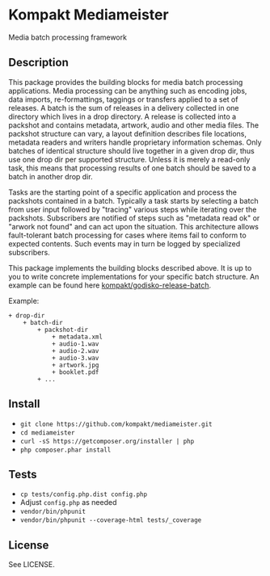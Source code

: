 # Kompakt Mediameister

Media batch processing framework

## Description

This package provides the building blocks for media batch processing applications. Media processing can be anything such as encoding jobs, data imports, re-formattings, taggings or transfers applied to a set of releases. A batch is the sum of releases in a delivery collected in one directory which lives in a drop directory. A release is collected into a packshot and contains metadata, artwork, audio and other media files. The packshot structure can vary, a layout definition describes file locations, metadata readers and writers handle proprietary information schemas. Only batches of identical structure should live together in a given drop dir, thus use one drop dir per supported structure. Unless it is merely a read-only task, this means that processing results of one batch should be saved to a batch in another drop dir.

Tasks are the starting point of a specific application and process the packshots contained in a batch. Typically a task starts by selecting a batch from user input followed by "tracing" various steps while iterating over the packshots. Subscribers are notified of steps such as "metadata read ok" or "arwork not found" and can act upon the situation. This architecture allows fault-tolerant batch processing for cases where items fail to conform to expected contents. Such events may in turn be logged by specialized subscribers.

This package implements the building blocks described above. It is up to you to write concrete implementations for your specific batch structure. An example can be found here [kompakt/godisko-release-batch](http://github.com/kompakt/godisko-release-batch).

Example:

    + drop-dir
        + batch-dir
            + packshot-dir
                + metadata.xml
                + audio-1.wav
                + audio-2.wav
                + audio-3.wav
                + artwork.jpg
                + booklet.pdf
            + ...

## Install

+ `git clone https://github.com/kompakt/mediameister.git`
+ `cd mediameister`
+ `curl -sS https://getcomposer.org/installer | php`
+ `php composer.phar install`

## Tests

+ `cp tests/config.php.dist config.php`
+ Adjust `config.php` as needed
+ `vendor/bin/phpunit`
+ `vendor/bin/phpunit --coverage-html tests/_coverage`

## License

See LICENSE.